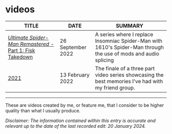 # videos

| TITLE                      | DATE | SUMMARY |
|----------------------------|-------------|--------------------|
| [*Ultimate Spider-Man Remastered* - Part 1: Fisk Takedown](https://www.youtube.com/watch?v=XQnCZFCULEk) | 26 September 2022 | A series where I replace Insomniac Spider-Man with 1610's Spider-Man through the use of mods and audio splicing |
| [2021](https://www.youtube.com/watch?v=pVhaNN-2ygI) | 13 February 2022 | The finale of a three part video series showcasing the best memories I've had with my friend group.
---

These are videos created by me, or feature me, that I consider to be higher quality than what I usually produce.

*Disclaimer: The information contained within this entry is accurate and relevant up to the date of the last recorded edit: 20 January 2024.*
